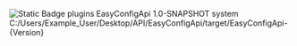 ![Static Badge](https://img.shields.io/badge/build-SNAPSHOT-blue)
<dependency>
      <groupId>plugins</groupId>
      <artifactId>EasyConfigApi</artifactId>
      <version>1.0-SNAPSHOT</version>
      <scope>system</scope>
      <systemPath>C:/Users/Example_User/Desktop/API/EasyConfigApi/target/EasyConfigApi-{Version}</systemPath>
</dependency>

